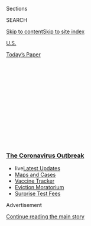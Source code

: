 <div id="app">

<div>

<div>

<div>

<div class="NYTAppHideMasthead css-1q2w90k e1suatyy0">

<div class="section css-ui9rw0 e1suatyy2">

<div class="css-eph4ug er09x8g0">

<div class="css-6n7j50">

</div>

<span class="css-1dv1kvn">Sections</span>

<div class="css-10488qs">

<span class="css-1dv1kvn">SEARCH</span>

</div>

[Skip to content](#site-content)[Skip to site
index](#site-index)

</div>

<div id="masthead-section-label" class="css-1wr3we4 eaxe0e00">

[U.S.](https://www.nytimes3xbfgragh.onion/section/us)

</div>

<div class="css-10698na e1huz5gh0">

</div>

</div>

<div id="masthead-bar-one" class="section hasLinks css-15hmgas e1csuq9d3">

<div class="css-uqyvli e1csuq9d0">

</div>

<div class="css-1uqjmks e1csuq9d1">

</div>

<div class="css-9e9ivx">

[](https://myaccount.nytimes3xbfgragh.onion/auth/login?response_type=cookie&client_id=vi)

</div>

<div class="css-1bvtpon e1csuq9d2">

[Today’s
Paper](https://www.nytimes3xbfgragh.onion/section/todayspaper)

</div>

</div>

</div>

</div>

<div data-aria-hidden="false">

<div id="site-content" data-role="main">

<div>

<div class="css-1aor85t" style="opacity:0.000000001;z-index:-1;visibility:hidden">

<div class="css-1hqnpie">

<div class="css-epjblv">

<span class="css-17xtcya">[U.S.](/section/us)</span><span class="css-x15j1o">|</span><span class="css-fwqvlz">Months
Into Virus Crisis, U.S. Cities Still Lack Testing
Capacity</span>

</div>

<div class="css-k008qs">

<div class="css-1iwv8en">

<span class="css-18z7m18"></span>

<div>

</div>

</div>

<span class="css-1n6z4y">https://nyti.ms/323iEPp</span>

<div class="css-1705lsu">

<div class="css-4xjgmj">

<div class="css-4skfbu" data-role="toolbar" data-aria-label="Social Media Share buttons, Save button, and Comments Panel with current comment count" data-testid="share-tools">

  - 
  - 
  - 
  - 
    
    <div class="css-6n7j50">
    
    </div>

  - 

</div>

</div>

</div>

</div>

</div>

</div>

<div class="css-13pd83m">

<div class="css-l9svim">

### [<span class="css-pa1jbp"><span class="css-1rxm0ex">The Coronavirus</span><span class="css-1rxm0ex"> Outbreak</span></span>](https://www.nytimes3xbfgragh.onion/news-event/coronavirus?name=styln-coronavirus-national&region=TOP_BANNER&block=storyline_menu_recirc&action=click&pgtype=Article&impression_id=9ed14ec0-f2d3-11ea-a7cf-ab4cec2f2ffa&variant=undefined)

  - <span class="css-1qkutce"><span class="css-12clwdu">live</span>[Latest
    Updates](https://www.nytimes3xbfgragh.onion/2020/09/09/world/covid-coronavirus.html?name=styln-coronavirus-national&region=TOP_BANNER&block=storyline_menu_recirc&action=click&pgtype=Article&impression_id=9ed14ec1-f2d3-11ea-a7cf-ab4cec2f2ffa&variant=undefined)</span>
  - <span class="css-1qkutce">[Maps and
    Cases](https://www.nytimes3xbfgragh.onion/interactive/2020/us/coronavirus-us-cases.html?name=styln-coronavirus-national&region=TOP_BANNER&block=storyline_menu_recirc&action=click&pgtype=Article&impression_id=9ed14ec2-f2d3-11ea-a7cf-ab4cec2f2ffa&variant=undefined)</span>
  - <span class="css-1qkutce">[Vaccine
    Tracker](https://www.nytimes3xbfgragh.onion/interactive/2020/science/coronavirus-vaccine-tracker.html?name=styln-coronavirus-national&region=TOP_BANNER&block=storyline_menu_recirc&action=click&pgtype=Article&impression_id=9ed14ec3-f2d3-11ea-a7cf-ab4cec2f2ffa&variant=undefined)</span>
  - <span class="css-1qkutce">[Eviction
    Moratorium](https://www.nytimes3xbfgragh.onion/2020/09/02/your-money/eviction-moratorium-covid.html?name=styln-coronavirus-national&region=TOP_BANNER&block=storyline_menu_recirc&action=click&pgtype=Article&impression_id=9ed14ec4-f2d3-11ea-a7cf-ab4cec2f2ffa&variant=undefined)</span>
  - <span class="css-1qkutce">[Surprise Test
    Fees](https://www.nytimes3xbfgragh.onion/2020/09/09/upshot/coronavirus-surprise-test-fees.html?name=styln-coronavirus-national&region=TOP_BANNER&block=storyline_menu_recirc&action=click&pgtype=Article&impression_id=9ed14ec5-f2d3-11ea-a7cf-ab4cec2f2ffa&variant=undefined)</span>

</div>

</div>

<div id="top-wrapper" class="css-1sy8kpn">

<div id="top-slug" class="css-l9onyx">

Advertisement

</div>

[Continue reading the main
story](#after-top)

<div class="ad top-wrapper" style="text-align:center;height:100%;display:block;min-height:250px">

<div id="top" class="place-ad" data-position="top" data-size-key="top">

</div>

</div>

<div id="after-top">

</div>

</div>

<div>

<div id="sponsor-wrapper" class="css-1hyfx7x">

<div id="sponsor-slug" class="css-19vbshk">

Supported by

</div>

[Continue reading the main
story](#after-sponsor)

<div id="sponsor" class="ad sponsor-wrapper" style="text-align:center;height:100%;display:block">

</div>

<div id="after-sponsor">

</div>

</div>

<div class="css-186x18t">

</div>

<div class="css-1vkm6nb ehdk2mb0">

# Months Into Virus Crisis, U.S. Cities Still Lack Testing Capacity

</div>

With cases surging, some cities are seeing long testing lines and slow
results.

<div class="css-79elbk" data-testid="photoviewer-wrapper">

<div class="css-z3e15g" data-testid="photoviewer-wrapper-hidden">

</div>

<div class="css-1a48zt4 ehw59r15" data-testid="photoviewer-children">

![<span class="css-16f3y1r e13ogyst0" data-aria-hidden="true">Tests were
prepared at a drive-through location in Phoenix late last
month.</span><span class="css-cnj6d5 e1z0qqy90" itemprop="copyrightHolder"><span class="css-1ly73wi e1tej78p0">Credit...</span><span><span>Adriana
Zehbrauskas for The New York
Times</span></span></span>](https://static01.graylady3jvrrxbe.onion/images/2020/07/06/us/06VIRUS-SHORTAGE-phoenix2/merlin_173982183_c5242f80-a986-4b3a-b0f7-ca858526d1fa-articleLarge.jpg?quality=75&auto=webp&disable=upscale)

</div>

</div>

<div class="css-18e8msd">

<div class="css-vp77d3 epjyd6m0">

<div class="css-1baulvz">

By [<span class="css-1baulvz" itemprop="name">Sarah
Mervosh</span>](https://www.nytimes3xbfgragh.onion/by/sarah-mervosh) and
[<span class="css-1baulvz last-byline" itemprop="name">Manny
Fernandez</span>](https://www.nytimes3xbfgragh.onion/by/manny-fernandez)

</div>

</div>

  - 
    
    <div class="css-ld3wwf e16638kd2">
    
    Published July 6, 2020Updated July 15,
    2020
    
    </div>

  - 
    
    <div class="css-4xjgmj">
    
    <div class="css-pvvomx" data-role="toolbar" data-aria-label="Social Media Share buttons, Save button, and Comments Panel with current comment count" data-testid="share-tools">
    
      - 
      - 
      - 
      - 
        
        <div class="css-6n7j50">
        
        </div>
    
      - 
    
    </div>
    
    </div>

</div>

</div>

<div class="section meteredContent css-1r7ky0e" name="articleBody" itemprop="articleBody">

<div class="css-1fanzo5 StoryBodyCompanionColumn">

<div class="css-53u6y8">

Lines for [coronavirus
tests](https://www.nytimes3xbfgragh.onion/2020/07/15/parenting/kids-covid-19-test.html)
have stretched around city blocks and tests ran out altogether in at
least one site on Monday, new evidence that the country is still
struggling to create a sufficient testing system months into its battle
with Covid-19.

At a testing site in New Orleans, a line formed at dawn. But city
officials ran out of tests five minutes after the doors opened at 8
a.m., and many people had to be turned away.

In Phoenix, where temperatures have topped 100 degrees, residents have
waited in cars for as long as eight hours to get tested.

</div>

</div>

<div class="css-1fanzo5 StoryBodyCompanionColumn">

<div class="css-53u6y8">

And in San Antonio and other large cities with mounting caseloads of the
virus, officials have reluctantly announced new limits to testing: The
demand has grown too great, they say, so only people showing symptoms
may now be tested — a return to restrictions that were in place in many
parts of the country during earlier days of the
[virus](https://www.nytimes3xbfgragh.onion/2020/07/15/parenting/kids-covid-19-test.html).

</div>

</div>

<div>

</div>

<div class="css-1fanzo5 StoryBodyCompanionColumn">

<div class="css-53u6y8">

“It’s terrifying, and clearly an evidence of a failure of the system,”
said Dr. Morgan Katz, an infectious disease expert at Johns Hopkins
Hospital.

In the early months of the nation’s outbreak, [testing posed a
significant
problem](https://www.nytimes3xbfgragh.onion/2020/04/06/health/coronavirus-testing-us.html),
as supplies fell far short and officials raced to understand how to best
handle the virus. Since then, the United States has [vastly ramped up
its testing](https://covidtracking.com/data/us-daily) capability,
conducting nearly 15 million tests in June, about three times as many as
it had in April. But in recent weeks, as cases have surged in many
states, the demand for testing has soared, surpassing capacity and
creating a [new testing
crisis](https://www.nytimes3xbfgragh.onion/2020/07/23/health/coronavirus-testing-supply-shortage.html).

In many cities, officials said a combination of factors was now fueling
the problem: a shortage of certain supplies, backlogs at laboratories
that process the tests, and skyrocketing growth of the virus as cases
climb in almost 40 states and the nation approaches a grim new milestone
of three million total cases.

[Fast, widely available
testing](https://www.nytimes3xbfgragh.onion/2020/07/06/health/fast-coronavirus-tests.html)
is crucial to controlling the virus over the long term in the United
States, experts say, particularly as the country reopens. With a virus
that can spread through asymptomatic people, screening large numbers of
people is seen as essential to identifying those who are carrying the
virus and helping stop them from spreading it to others.

</div>

</div>

<div class="css-1fanzo5 StoryBodyCompanionColumn">

<div class="css-53u6y8">

But the images of long lines at testing sites and complaints from mayors
about the lack of a coordinated, overarching federal testing system have
placed the White House on the
defensive.

<div id="NYT_MAIN_CONTENT_1_REGION" class="css-9tf9ac">

<div>

<div id="styln-covid-updates-world" class="section interactive-content interactive-size-medium css-1ftcdic">

<div class="css-17ih8de interactive-body">

<div id="styln-briefing-block" data-asset-id="QXJ0aWNsZTpueXQ6Ly9hcnRpY2xlLzA0MTc1MmJmLWNmNmQtNTIyZC1iYWQ1LWQxYmNkZmQyMTZmMg==">

<div class="briefing-block-header-section">

# [Latest Updates: The Coronavirus Outbreak](https://www.nytimes3xbfgragh.onion/2020/09/09/world/covid-coronavirus.html?action=click&pgtype=Article&state=default&region=MAIN_CONTENT_1&context=storylines_live_updates)

<div class="briefing-block-ts">

Updated 2020-09-09T19:32:15.316Z

</div>

</div>

  - [Top U.S. health officials update Congress on vaccine development
    and distribution
    plans.](https://www.nytimes3xbfgragh.onion/2020/09/09/world/covid-coronavirus.html?action=click&pgtype=Article&state=default&region=MAIN_CONTENT_1&context=storylines_live_updates#link-279e24e2)
  - [Indoor dining in N.Y.C. will return with limits on Sept. 30, Cuomo
    says.](https://www.nytimes3xbfgragh.onion/2020/09/09/world/covid-coronavirus.html?action=click&pgtype=Article&state=default&region=MAIN_CONTENT_1&context=storylines_live_updates#link-792ae257)
  - [As drugmakers pledge to thoroughly vet vaccines, one company pauses
    its trials for a safety
    review.](https://www.nytimes3xbfgragh.onion/2020/09/09/world/covid-coronavirus.html?action=click&pgtype=Article&state=default&region=MAIN_CONTENT_1&context=storylines_live_updates#link-5b0bf0d1)

<div class="briefing-block-footer">

<div class="briefing-block-footer-meta">

[See more
updates](https://www.nytimes3xbfgragh.onion/2020/09/09/world/covid-coronavirus.html?action=click&pgtype=Article&state=default&region=MAIN_CONTENT_1&context=storylines_live_updates)

</div>

<div class="briefing-block-briefinglinks">

<span>More live coverage:</span>
[Markets](https://www.nytimes3xbfgragh.onion/live/2020/09/09/business/stock-market-today-coronavirus?action=click&pgtype=Article&state=default&region=MAIN_CONTENT_1&context=storylines_live_updates)

</div>

</div>

</div>

</div>

</div>

</div>

</div>

President Trump
[tweeted](https://twitter.com/realDonaldTrump/status/1280205902742781958?s=20)
on Monday that “our great testing program continues to lead the World,
by FAR\!” Vice President Mike Pence said last week that the country had
so improved its testing capacity that “we will literally test anyone who
comes into a testing site or comes to their local pharmacy.”

A spokeswoman for the Department of Health and Human Services said
federal officials had been working closely with states to develop and
meet testing goals since early April. So far, she said, the federal
government has distributed about 26 million swabs nationwide, among
other equipment, and was on track to “meet all the needs for July.”

</div>

</div>

<div>

</div>

<div class="css-1fanzo5 StoryBodyCompanionColumn">

<div class="css-53u6y8">

But testing in the United States has not kept pace with other countries,
notably in Asia, which have been more aggressive. Chinese officials who
were monitoring infections in Wuhan, where the pandemic began, tested
6.5 million people in a matter of days in May.

</div>

</div>

<div class="css-79elbk" data-testid="photoviewer-wrapper">

<div class="css-z3e15g" data-testid="photoviewer-wrapper-hidden">

</div>

<div class="css-1a48zt4 ehw59r15" data-testid="photoviewer-children">

![<span class="css-16f3y1r e13ogyst0" data-aria-hidden="true">Vehicles
snaked through a drive-through coronavirus testing site last week in
Austin,
Texas.</span><span class="css-cnj6d5 e1z0qqy90" itemprop="copyrightHolder"><span class="css-1ly73wi e1tej78p0">Credit...</span><span>Tamir
Kalifa for The New York
Times</span></span>](https://static01.graylady3jvrrxbe.onion/images/2020/07/06/us/06VIRUS-SHORTAGE-austin/merlin_174146379_47a2634c-b651-44ea-8876-4999c75c16ec-articleLarge.jpg?quality=75&auto=webp&disable=upscale)

</div>

</div>

<div class="css-1fanzo5 StoryBodyCompanionColumn">

<div class="css-53u6y8">

In Arizona, where reported cases have grown to more than 100,000, a
shortage of testing has alarmed local officials, who say they feel
ill-equipped to help residents on their own.

</div>

</div>

<div class="css-1fanzo5 StoryBodyCompanionColumn">

<div class="css-53u6y8">

“The United States of America needs a more robust national testing
strategy,” Mayor Kate Gallego of Phoenix said in an interview.

Ms. Gallego, a Democrat, said she had been scrambling to lobby for help
from anyone she could think of — the federal government, private
companies like Walgreens, even a middle school friend who works at a
European testing company. As the crisis has intensified in her state in
recent weeks, she suggested that testing resources could be shifted from
states with decreasing needs to those struggling like hers.

<div id="NYT_MAIN_CONTENT_2_REGION" class="css-9tf9ac">

<div>

</div>

</div>

Arizona once had a stockpile of supplies, state officials say, but the
surge in cases since Memorial Day has drained even basic items for
testing, like swabs.

“That really speaks to the national and global supply chain issues,”
said Daniel Ruiz, Arizona’s chief operating officer. “It’s not that
these things are in a warehouse ready to be delivered.”

All along, the United States has struggled with issues tied to testing.
In February, the federal government shipped a tainted testing kit to
states, delaying a broader testing strategy and leaving states blind to
a virus that was already beginning to circulate. Later, testing supplies
became a choke point, and states called on the federal government to use
the Defense Production Act to force additional production.

Many places have been able to overcome some of the supply constraints
that defined the earlier days of the outbreak, in part with their own
resources. New York City, once faced with severe shortages as an
epicenter of the virus, is now testing 30,000 people a day, officials
say, an expansion that included the city building its own testing kits
and partnering with private labs.

But even as Gov. Andrew M. Cuomo announced last week that anyone in New
York State who wanted a test could get one, officials in other states
have been left seeking a more robust testing system, and setting new
limits on who can take one.

</div>

</div>

<div class="css-1fanzo5 StoryBodyCompanionColumn">

<div class="css-53u6y8">

“We are too fragmented,” said Dr. Michael Mina, an assistant professor
of epidemiology at Harvard’s T.H. Chan School of Public Health. “We
don’t have a good way to load-balance the system.”

Testing delays and shortages have increasingly become a problem in
Texas, where cases are surging.

Cities like San Antonio and Austin have reverted to testing only those
who are showing symptoms as a way to manage the demand and a backlog of
tests.

“We’re now focused on the highest priorities,” Mayor Steve Adler of
Austin said on Monday.

Mr. Adler, a Democrat, said the testing crunch was the result of the
demand for tests statewide, brought on by the uptick in coronavirus
cases after Texas reopened in fast-moving phases starting on May 1. He
attributed the problem in large part to a backlog at laboratories; in
some cases, test results take four to six days, far longer than the 24
hours health experts recommend to most effectively isolate the ill and
track people they have had contact with.

Local officials in Austin had not relied on the state when it came to
testing for the most part, the mayor said. And without a national
testing program, he said, city and county officials had to fend for
themselves in the private market.

“Maybe in retrospect if we had thought about this a half-year ago, we
would have set up our own testing capacity,” Mr. Adler said. “I don’t
know what else we’d do. We were out competing for tests. We were
blocking up as many tests as we could block up on the market.”

Mr. Adler said the testing system needed to be federalized, so that
Austin and other cities would not have to compete for testing labs and
supplies with other cities and other states.

The problem extends far beyond Texas and Arizona, among the hot spots
that have led the country in rising cases in recent weeks.

</div>

</div>

<div class="css-1fanzo5 StoryBodyCompanionColumn">

<div class="css-53u6y8">

In Idaho, where cases were also climbing, the state lab was so inundated
that state officials sent a memo to nursing homes and long-term care
facilities, saying the state could no longer meet all their testing
needs. That has left the facilities in a crisis, desperate to find other
labs to process tests for a particularly vulnerable population.

“Everyone is scrambling,” said Robert Vande Merwe, the executive
director of the Idaho Health Care Association.

Louisiana has also seen testing delays.

Dr. Jennifer Avegno, the director of the New Orleans Health Department,
said the problem her agency was seeing now was different than the one it
experienced in March, when states competed over swabs and test tubes.
Now the problem is a shortage of reagents, she said, which are the
chemical ingredients needed to detect whether the coronavirus is present
in a sample.

The supply chain issues have led officials in New Orleans to reduce the
tests they carry out: At one site on Monday, officials handed out just
150 tickets for testing, which were gone in minutes.

“We are telling everyone to do all the things you are supposed to do,
and if they have any concerns about exposure or close contact or are
feeling sick, there will be a test for you,” Dr. Avegno said.

“And yet we’re starting to have to turn them away,” she said. “That is
not what we want to
do.”

</div>

</div>

<div class="css-79elbk" data-testid="photoviewer-wrapper">

<div class="css-z3e15g" data-testid="photoviewer-wrapper-hidden">

</div>

<div class="css-1a48zt4 ehw59r15" data-testid="photoviewer-children">

<div class="css-1xdhyk6 erfvjey0">

<span class="css-1ly73wi e1tej78p0">Image</span>

<div class="css-zjzyr8">

<div data-testid="lazyimage-container" style="height:257.1333333333334px">

</div>

</div>

</div>

<span class="css-16f3y1r e13ogyst0" data-aria-hidden="true">A locked
testing site at Dillard University in New Orleans on Monday afternoon.
All tests available were reserved before 8:15
a.m.</span><span class="css-cnj6d5 e1z0qqy90" itemprop="copyrightHolder"><span class="css-1ly73wi e1tej78p0">Credit...</span><span>Emily
Kask for The New York Times</span></span>

</div>

</div>

<div class="css-1fanzo5 StoryBodyCompanionColumn">

<div class="css-53u6y8">

The urgent demand for tests also was affecting regions outside of those
hardest hit.

In Omaha, a drive-through testing site in the parking lot of a former
grocery store abruptly closed on Saturday.

</div>

</div>

<div class="css-1fanzo5 StoryBodyCompanionColumn">

<div class="css-53u6y8">

Lab supplies fell short in the city, partly because they were needed in
communities with bigger outbreaks than in Nebraska, where cases are
prevalent but remain steady.

“We’re getting put down on the priority list,” said Dr. Anne O’Keefe,
senior epidemiologist with the Douglas County Health Department in
Omaha, citing a decision by the manufacturers of high-volume testing
machines to prioritize supplies for those machines for other states
before Nebraska.

The site in Omaha had tested nearly 3,500 people since it opened on June
17. Officials said they did not know when it would reopen.

“We really wanted to provide that extra capacity, to give people better
options,” Dr. O’Keefe said. “We’re very, very disappointed that we can’t
do it.”

Reporting was contributed by Mike Baker, Kimiko de Freytas-Tamura,
Sheryl Gay Stolberg, Zolan Kanno-Youngs, Katie Rogers, Mark Walker and
Elizabeth Williamson.

</div>

</div>

<div>

</div>

</div>

<div>

</div>

<div>

</div>

<div>

</div>

<div>

<div id="bottom-wrapper" class="css-1ede5it">

<div id="bottom-slug" class="css-l9onyx">

Advertisement

</div>

[Continue reading the main
story](#after-bottom)

<div id="bottom" class="ad bottom-wrapper" style="text-align:center;height:100%;display:block;min-height:90px">

</div>

<div id="after-bottom">

</div>

</div>

</div>

</div>

</div>

## Site Index

<div>

</div>

## Site Information Navigation

  - [© <span>2020</span> <span>The New York Times
    Company</span>](https://help.nytimes3xbfgragh.onion/hc/en-us/articles/115014792127-Copyright-notice)

<!-- end list -->

  - [NYTCo](https://www.nytco.com/)
  - [Contact
    Us](https://help.nytimes3xbfgragh.onion/hc/en-us/articles/115015385887-Contact-Us)
  - [Work with us](https://www.nytco.com/careers/)
  - [Advertise](https://nytmediakit.com/)
  - [T Brand Studio](http://www.tbrandstudio.com/)
  - [Your Ad
    Choices](https://www.nytimes3xbfgragh.onion/privacy/cookie-policy#how-do-i-manage-trackers)
  - [Privacy](https://www.nytimes3xbfgragh.onion/privacy)
  - [Terms of
    Service](https://help.nytimes3xbfgragh.onion/hc/en-us/articles/115014893428-Terms-of-service)
  - [Terms of
    Sale](https://help.nytimes3xbfgragh.onion/hc/en-us/articles/115014893968-Terms-of-sale)
  - [Site
    Map](https://spiderbites.nytimes3xbfgragh.onion)
  - [Help](https://help.nytimes3xbfgragh.onion/hc/en-us)
  - [Subscriptions](https://www.nytimes3xbfgragh.onion/subscription?campaignId=37WXW)

</div>

</div>

</div>

</div>
